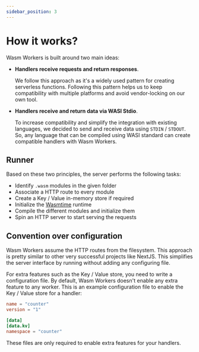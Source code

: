 ```yaml
---
sidebar_position: 3
---
```


# How it works?

Wasm Workers is built around two main ideas:

* **Handlers receive requests and return responses**. 

    We follow this approach as it's a widely used pattern for creating serverless functions. Following this pattern helps us to keep compatibility with multiple platforms and avoid vendor-locking on our own tool. 

* **Handlers receive and return data via WASI Stdio**. 

    To increase compatibility and simplify the integration with existing languages, we decided to send and receive data using `STDIN` / `STDOUT`. So, any language that can be compiled using WASI standard can create compatible handlers with Wasm Workers.

## Runner

Based on these two principles, the server performs the following tasks:

* Identify `.wasm` modules in the given folder
* Associate a HTTP route to every module
* Create a Key / Value in-memory store if required
* Initialize the [Wasmtime](https://wasmtime.dev/) runtime
* Compile the different modules and initialize them
* Spin an HTTP server to start serving the requests

## Convention over configuration

Wasm Workers assume the HTTP routes from the filesystem. This approach is pretty similar to other very successful projects like NextJS. This simplifies the server interface by running without adding any configuring file.

For extra features such as the Key / Value store, you need to write a configuration file. By default, Wasm Workers doesn't enable any extra feature to any worker. This is an example configuration file to enable the Key / Value store for a handler:

```toml title="./counter.toml"
name = "counter"
version = "1"

[data]
[data.kv]
namespace = "counter"
```

These files are only required to enable extra features for your handlers.